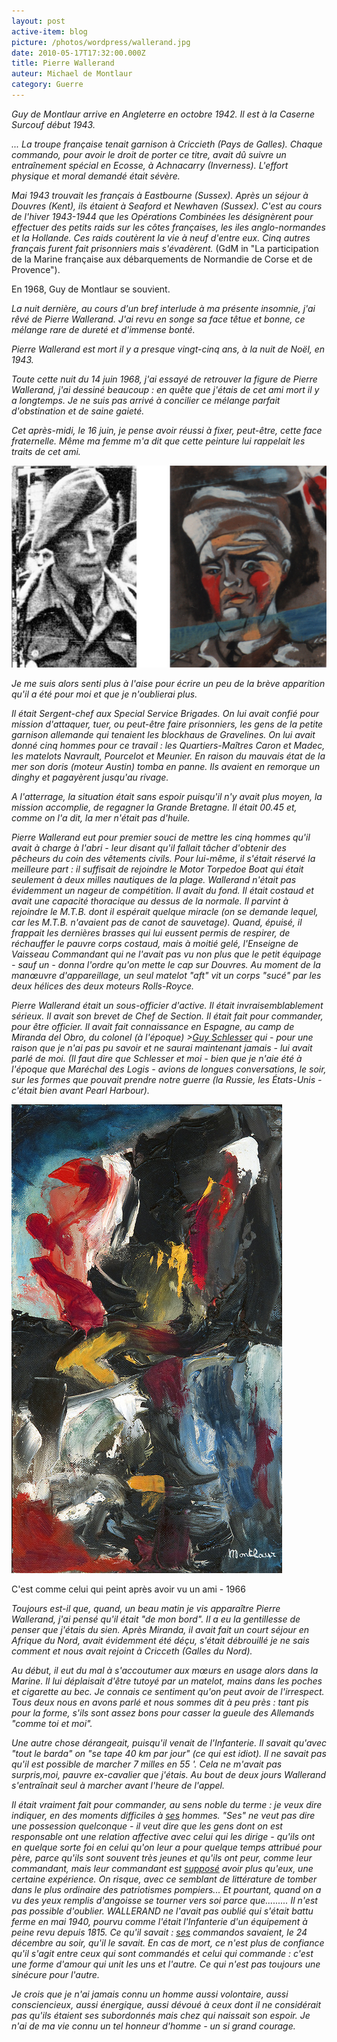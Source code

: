 ```yaml
---
layout: post
active-item: blog
picture: /photos/wordpress/wallerand.jpg
date: 2010-05-17T17:32:00.000Z
title: Pierre Wallerand
auteur: Michael de Montlaur
category: Guerre
---
```

*Guy de Montlaur arrive en Angleterre en octobre 1942. Il est à la Caserne Surcouf début 1943.*

*... La troupe française tenait garnison à Criccieth (Pays de Galles). Chaque commando, pour avoir le droit de porter ce titre, avait dû suivre un entraînement spécial en Ecosse, à Achnacarry (Inverness). L'effort physique et moral demandé était sévère.* 

*Mai 1943 trouvait les français à Eastbourne (Sussex). Après un séjour à Douvres (Kent), ils étaient à Seaford et Newhaven (Sussex). C'est au cours de l'hiver 1943-1944 que les Opérations Combinées les désignèrent pour effectuer des petits raids sur les côtes françaises, les iles anglo-normandes et la Hollande. Ces raids coutèrent la vie à neuf d'entre eux. Cinq autres français furent fait prisonniers mais s'évadèrent.* (GdM in "La participation de la Marine française aux débarquements de Normandie de Corse et de Provence").

En 1968, Guy de Montlaur se souvient.

*La nuit dernière, au cours d'un bref interlude à ma présente insomnie, j'ai rêvé de Pierre Wallerand. J'ai revu en songe sa face têtue et bonne, ce mélange rare de dureté et d'immense bonté.*

*Pierre Wallerand est mort il y a presque vingt-cinq ans, à la nuit de Noël, en 1943.*

*Toute cette nuit du 14 juin 1968, j'ai essayé de retrouver la figure de Pierre Wallerand, j'ai dessiné beaucoup : en quête que j'étais de cet ami mort il y a longtemps. Je ne suis pas arrivé à concilier ce mélange parfait d'obstination et de saine gaieté.* 

*Cet après-midi, le 16 juin, je pense avoir réussi à fixer, peut-être, cette face fraternelle. Même ma femme m'a dit que cette peinture lui rappelait les traits de cet ami.*

![Pierre Wallerand et son portrait](/photos/wordpress/pierrewallerandphotoportrait.jpg "Pierre Wallerand et son portrait")

*Je me suis alors senti plus à l'aise pour écrire un peu de la brève apparition qu'il a été pour moi et que je n'oublierai plus.*

*Il était Sergent-chef aux Special Service Brigades. On lui avait  confié pour mission d'attaquer, tuer, ou peut-être faire prisonniers,  les gens de la petite garnison allemande qui tenaient les blockhaus de  Gravelines. On lui avait donné cinq hommes pour ce travail : les  Quartiers-Maîtres Caron et Madec, les matelots Navrault, Pourcelot et  Meunier. En raison du mauvais état de la mer son doris (moteur Austin) tomba en panne. Ils avaient en remorque un dinghy et pagayèrent jusqu'au rivage.*

*A l'atterrage, la situation était sans espoir puisqu'il n'y avait plus moyen, la mission accomplie, de regagner la Grande Bretagne. Il était 00.45 et, comme on l'a dit, la mer n'était pas d'huile.*

*Pierre Wallerand eut pour premier souci de mettre les cinq hommes qu'il avait à charge à l'abri - leur disant qu'il fallait tâcher d'obtenir des pêcheurs du coin des vêtements civils. Pour lui-même, il s'était réservé la meilleure part : il suffisait de rejoindre le Motor Torpedoe Boat qui était seulement à deux milles nautiques de la plage. Wallerand n'était pas évidemment un nageur de compétition. Il avait du fond. Il était costaud et avait une capacité thoracique au dessus de la normale. Il parvint à rejoindre le M.T.B. dont il espérait quelque miracle (on se demande lequel, car les M.T.B. n'avaient pas de canot de sauvetage). Quand, épuisé, il frappait les dernières brasses qui lui eussent permis de respirer, de réchauffer le pauvre corps costaud, mais à moitié gelé, l'Enseigne de Vaisseau Commandant qui ne l'avait pas vu non plus que le petit équipage - sauf un - donna l'ordre qu'on mette le cap sur Douvres. Au moment de la manœuvre d'appareillage, un seul matelot "aft" vit un corps "sucé" par les deux hélices des deux moteurs Rolls-Royce.*

*Pierre Wallerand était un sous-officier d'active. Il était invraisemblablement sérieux. Il avait son brevet de Chef de Section. Il était fait pour commander, pour être officier. Il avait fait connaissance en Espagne, au camp de Miranda del Obro, du colonel (à l'époque) >[Guy Schlesser](https://resistance-gers.fr/acteurs/schlesser/) qui - pour une raison que je n'ai pas pu savoir et ne saurai maintenant jamais - lui avait parlé de moi. (Il faut dire que Schlesser et moi - bien que je n'aie été à l'époque que Maréchal des Logis - avions de longues conversations, le soir, sur les formes que pouvait prendre notre guerre (la Russie, les États-Unis - c'était bien avant Pearl Harbour).*

![C'est comme celui qui peint après avoir vu un ami](/photos/wordpress/c-est-comme-celui-qui-peint-apres-avoir-vu-un-ami3.jpg "C'est comme celui qui peint après avoir vu un ami")

C'est comme celui qui peint après avoir vu un ami - 1966

*Toujours est-il que, quand, un beau matin je vis apparaître Pierre Wallerand, j'ai pensé qu'il était "de mon bord". Il a eu la gentillesse de penser que j'étais du sien. Après Miranda, il avait fait un court séjour en Afrique du Nord, avait évidemment été déçu, s'était débrouillé je ne sais comment et nous avait rejoint à Cricceth (Galles du Nord).*

*Au début, il eut du mal à s'accoutumer aux mœurs en usage alors dans la Marine. Il lui déplaisait d'être tutoyé par un matelot, mains dans les poches et cigarette au bec. Je connais ce sentiment qu'on peut avoir de l'irrespect. Tous deux nous en avons parlé et nous sommes dit à peu près : tant pis pour la forme, s'ils sont assez bons pour casser la gueule des Allemands "comme toi et moi".*

*Une autre chose dérangeait, puisqu'il venait de l'Infanterie. Il savait qu'avec "tout le barda" on "se tape 40 km par jour" (ce qui est idiot). Il ne savait pas qu'il est possible de marcher 7 milles en 55 '. Cela ne m'avait pas surpris,moi, pauvre ex-cavalier que j'étais. Au bout de deux jours Wallerand s'entraînait seul à marcher avant l'heure de l'appel.*

*Il était vraiment fait pour commander, au sens noble du terme : je veux dire indiquer, en des moments difficiles à* <span style="text-decoration: underline;">*ses*</span> *hommes. "Ses" ne veut pas dire une possession quelconque - il veut dire que les gens dont on est responsable ont une relation affective avec celui qui les dirige - qu'ils ont en quelque sorte foi en celui qu'on leur a pour quelque temps attribué pour père, parce qu'ils sont souvent très jeunes et qu'ils ont peur, comme leur commandant, mais leur commandant est* <span style="text-decoration: underline;">*supposé*</span> *avoir plus qu'eux, une certaine expérience. On risque, avec ce semblant de littérature de tomber dans le plus ordinaire des patriotismes pompiers... Et pourtant, quand on a vu des yeux remplis d'angoisse se tourner vers soi parce que......... Il n'est pas possible d'oublier. WALLERAND ne l'avait pas oublié qui s'était battu ferme en mai 1940, pourvu comme l'était l'Infanterie d'un équipement à peine revu depuis 1815. Ce qu'il savait :* <span style="text-decoration: underline;">*ses*</span> *commandos savaient, le 24 décembre au soir, qu'il le savait. En cas de mort, ce n'est plus de confiance qu'il s'agit entre ceux qui sont commandés et celui qui commande : c'est une forme d'amour qui unit les uns et l'autre. Ce qui n'est pas toujours une sinécure pour l'autre.*

*Je crois que je n'ai jamais connu un homme aussi volontaire, aussi consciencieux, aussi énergique, aussi dévoué à ceux dont il ne considérait pas qu'ils étaient ses subordonnés mais chez qui naissait son espoir. Je n'ai de ma vie connu un tel honneur d'homme - un si grand courage.*